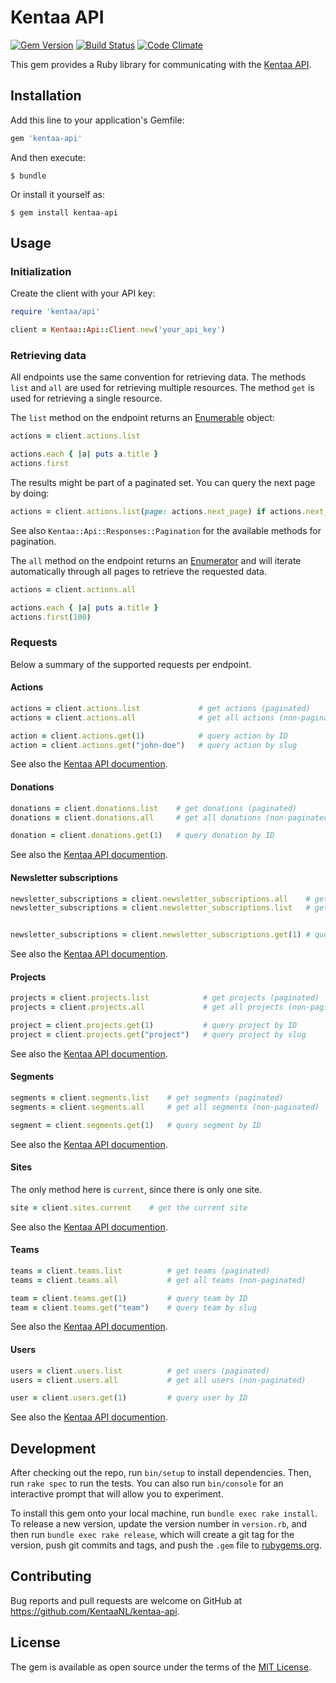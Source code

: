 # Kentaa API

[![Gem Version](https://badge.fury.io/rb/kentaa-api.svg)](https://badge.fury.io/rb/kentaa-api)
[![Build Status](https://travis-ci.org/KentaaNL/kentaa-api.svg?branch=master)](https://travis-ci.org/KentaaNL/kentaa-api)
[![Code Climate](https://codeclimate.com/github/KentaaNL/kentaa-api/badges/gpa.svg)](https://codeclimate.com/github/KentaaNL/kentaa-api)

This gem provides a Ruby library for communicating with the [Kentaa API](https://api.kentaa.nl/v1/doc).

## Installation

Add this line to your application's Gemfile:

```ruby
gem 'kentaa-api'
```

And then execute:

    $ bundle

Or install it yourself as:

    $ gem install kentaa-api

## Usage

### Initialization

Create the client with your API key:

```ruby
require 'kentaa/api'

client = Kentaa::Api::Client.new('your_api_key')
```

### Retrieving data

All endpoints use the same convention for retrieving data. The methods `list` and `all` are used for retrieving multiple resources. The method `get` is used for retrieving a single resource.

The `list` method on the endpoint returns an [Enumerable](https://ruby-doc.org/core-2.3.4/Enumerable.html) object:

```ruby
actions = client.actions.list

actions.each { |a| puts a.title }
actions.first
```

The results might be part of a paginated set. You can query the next page by doing:

```ruby
actions = client.actions.list(page: actions.next_page) if actions.next_page?
```

See also `Kentaa::Api::Responses::Pagination` for the available methods for pagination.

The `all` method on the endpoint returns an [Enumerator](https://ruby-doc.org/core-2.3.4/Enumerator.html) and will iterate automatically through all pages to retrieve the requested data.

```ruby
actions = client.actions.all

actions.each { |a| puts a.title }
actions.first(100)
```

### Requests

Below a summary of the supported requests per endpoint.

#### Actions

```ruby
actions = client.actions.list             # get actions (paginated)
actions = client.actions.all              # get all actions (non-paginated)

action = client.actions.get(1)            # query action by ID
action = client.actions.get("john-doe")   # query action by slug
```

See also the [Kentaa API documention](https://api.kentaa.nl/v1/doc/actions).

#### Donations

```ruby
donations = client.donations.list    # get donations (paginated)
donations = client.donations.all     # get all donations (non-paginated)

donation = client.donations.get(1)   # query donation by ID
```

See also the [Kentaa API documention](https://api.kentaa.nl/v1/doc/donations).

#### Newsletter subscriptions

```ruby
newsletter_subscriptions = client.newsletter_subscriptions.all    # get newsletter subscriptions (paginated)
newsletter_subscriptions = client.newsletter_subscriptions.list   # get all newsletter subscriptions (non-paginated)


newsletter_subscriptions = client.newsletter_subscriptions.get(1) # query newsletter subscription by ID
```

See also the [Kentaa API documention](https://api.kentaa.nl/v1/doc/newsletter-subscriptions).

#### Projects

```ruby
projects = client.projects.list            # get projects (paginated)
projects = client.projects.all             # get all projects (non-paginated)

project = client.projects.get(1)           # query project by ID
project = client.projects.get("project")   # query project by slug
```

See also the [Kentaa API documention](https://api.kentaa.nl/v1/doc/projects).

#### Segments

```ruby
segments = client.segments.list    # get segments (paginated)
segments = client.segments.all     # get all segments (non-paginated)

segment = client.segments.get(1)   # query segment by ID
```

See also the [Kentaa API documention](https://api.kentaa.nl/v1/doc/segments).

#### Sites

The only method here is `current`, since there is only one site.

```ruby
site = client.sites.current    # get the current site
```

See also the [Kentaa API documention](https://api.kentaa.nl/v1/doc/sites).

#### Teams

```ruby
teams = client.teams.list          # get teams (paginated)
teams = client.teams.all           # get all teams (non-paginated)

team = client.teams.get(1)         # query team by ID
team = client.teams.get("team")    # query team by slug
```

See also the [Kentaa API documention](https://api.kentaa.nl/v1/doc/teams).


#### Users

```ruby
users = client.users.list          # get users (paginated)
users = client.users.all           # get all users (non-paginated)

user = client.users.get(1)         # query user by ID
```

See also the [Kentaa API documention](https://api.kentaa.nl/v1/doc/users).


## Development

After checking out the repo, run `bin/setup` to install dependencies. Then, run `rake spec` to run the tests. You can also run `bin/console` for an interactive prompt that will allow you to experiment.

To install this gem onto your local machine, run `bundle exec rake install`. To release a new version, update the version number in `version.rb`, and then run `bundle exec rake release`, which will create a git tag for the version, push git commits and tags, and push the `.gem` file to [rubygems.org](https://rubygems.org).

## Contributing

Bug reports and pull requests are welcome on GitHub at https://github.com/KentaaNL/kentaa-api.


## License

The gem is available as open source under the terms of the [MIT License](http://opensource.org/licenses/MIT).

